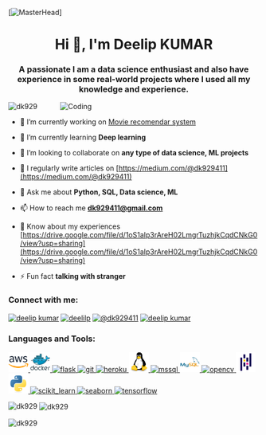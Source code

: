 [![MasterHead](https://media.istockphoto.com/photos/-picture-id1319048433?b=1&k=20&m=1319048433&s=170667a&w=0&h=YWvFRRAUI86oKC4bsKNUF36CHaXwjBzDB3Pwww-D77E=)]

<h1 align="center">Hi 👋, I'm Deelip KUMAR</h1>
<h3 align="center">A passionate I am a data science enthusiast and also have experience in some real-world projects where I used all my knowledge and experience.</h3>
<img align="right" alt="Coding" width="400" src="https://cdn.dribbble.com/users/2131993/screenshots/4948736/thoughtworks-gif_dribbble.gif">


<p align="left"> <img src="https://komarev.com/ghpvc/?username=dk929&label=Profile%20views&color=0e75b6&style=flat" alt="dk929" /> </p>

- 🔭 I’m currently working on [Movie recomendar system](https://github.com/dk929/data_science_project/blob/main/movie%20recomendar.ipynb)

- 🌱 I’m currently learning **Deep learning**

- 👯 I’m looking to collaborate on **any type of data science, ML projects**

- 📝 I regularly write articles on [https://medium.com/@dk929411](https://medium.com/@dk929411)

- 💬 Ask me about **Python, SQL, Data science, ML**

- 📫 How to reach me **dk929411@gmail.com**

- 📄 Know about my experiences [https://drive.google.com/file/d/1oS1aIp3rAreH02LmgrTuzhjkCqdCNkG0/view?usp=sharing](https://drive.google.com/file/d/1oS1aIp3rAreH02LmgrTuzhjkCqdCNkG0/view?usp=sharing)

- ⚡ Fun fact **talking with stranger**

<h3 align="left">Connect with me:</h3>
<p align="left">
<a href="https://linkedin.com/in/deelip kumar" target="blank"><img align="center" src="https://raw.githubusercontent.com/rahuldkjain/github-profile-readme-generator/master/src/images/icons/Social/linked-in-alt.svg" alt="deelip kumar" height="30" width="40" /></a>
<a href="https://kaggle.com/deelilp" target="blank"><img align="center" src="https://raw.githubusercontent.com/rahuldkjain/github-profile-readme-generator/master/src/images/icons/Social/kaggle.svg" alt="deelilp" height="30" width="40" /></a>
<a href="https://medium.com/@dk929411" target="blank"><img align="center" src="https://raw.githubusercontent.com/rahuldkjain/github-profile-readme-generator/master/src/images/icons/Social/medium.svg" alt="@dk929411" height="30" width="40" /></a>
<a href="https://www.hackerrank.com/deelip kumar" target="blank"><img align="center" src="https://raw.githubusercontent.com/rahuldkjain/github-profile-readme-generator/master/src/images/icons/Social/hackerrank.svg" alt="deelip kumar" height="30" width="40" /></a>
</p>

<h3 align="left">Languages and Tools:</h3>
<p align="left"> <a href="https://aws.amazon.com" target="_blank" rel="noreferrer"> <img src="https://raw.githubusercontent.com/devicons/devicon/master/icons/amazonwebservices/amazonwebservices-original-wordmark.svg" alt="aws" width="40" height="40"/> </a> <a href="https://www.docker.com/" target="_blank" rel="noreferrer"> <img src="https://raw.githubusercontent.com/devicons/devicon/master/icons/docker/docker-original-wordmark.svg" alt="docker" width="40" height="40"/> </a> <a href="https://flask.palletsprojects.com/" target="_blank" rel="noreferrer"> <img src="https://www.vectorlogo.zone/logos/pocoo_flask/pocoo_flask-icon.svg" alt="flask" width="40" height="40"/> </a> <a href="https://git-scm.com/" target="_blank" rel="noreferrer"> <img src="https://www.vectorlogo.zone/logos/git-scm/git-scm-icon.svg" alt="git" width="40" height="40"/> </a> <a href="https://heroku.com" target="_blank" rel="noreferrer"> <img src="https://www.vectorlogo.zone/logos/heroku/heroku-icon.svg" alt="heroku" width="40" height="40"/> </a> <a href="https://www.linux.org/" target="_blank" rel="noreferrer"> <img src="https://raw.githubusercontent.com/devicons/devicon/master/icons/linux/linux-original.svg" alt="linux" width="40" height="40"/> </a> <a href="https://www.microsoft.com/en-us/sql-server" target="_blank" rel="noreferrer"> <img src="https://www.svgrepo.com/show/303229/microsoft-sql-server-logo.svg" alt="mssql" width="40" height="40"/> </a> <a href="https://www.mysql.com/" target="_blank" rel="noreferrer"> <img src="https://raw.githubusercontent.com/devicons/devicon/master/icons/mysql/mysql-original-wordmark.svg" alt="mysql" width="40" height="40"/> </a> <a href="https://opencv.org/" target="_blank" rel="noreferrer"> <img src="https://www.vectorlogo.zone/logos/opencv/opencv-icon.svg" alt="opencv" width="40" height="40"/> </a> <a href="https://pandas.pydata.org/" target="_blank" rel="noreferrer"> <img src="https://raw.githubusercontent.com/devicons/devicon/2ae2a900d2f041da66e950e4d48052658d850630/icons/pandas/pandas-original.svg" alt="pandas" width="40" height="40"/> </a> <a href="https://www.python.org" target="_blank" rel="noreferrer"> <img src="https://raw.githubusercontent.com/devicons/devicon/master/icons/python/python-original.svg" alt="python" width="40" height="40"/> </a> <a href="https://scikit-learn.org/" target="_blank" rel="noreferrer"> <img src="https://upload.wikimedia.org/wikipedia/commons/0/05/Scikit_learn_logo_small.svg" alt="scikit_learn" width="40" height="40"/> </a> <a href="https://seaborn.pydata.org/" target="_blank" rel="noreferrer"> <img src="https://seaborn.pydata.org/_images/logo-mark-lightbg.svg" alt="seaborn" width="40" height="40"/> </a> <a href="https://www.tensorflow.org" target="_blank" rel="noreferrer"> <img src="https://www.vectorlogo.zone/logos/tensorflow/tensorflow-icon.svg" alt="tensorflow" width="40" height="40"/> </a> </p>

<p><img align="left" src="https://github-readme-stats.vercel.app/api/top-langs?username=dk929&show_icons=true&locale=en&layout=compact" alt="dk929" /></p>

<p>&nbsp;<img align="center" src="https://github-readme-stats.vercel.app/api?username=dk929&show_icons=true&locale=en" alt="dk929" /></p>

<p><img align="center" src="https://github-readme-streak-stats.herokuapp.com/?user=dk929&" alt="dk929" /></p>
